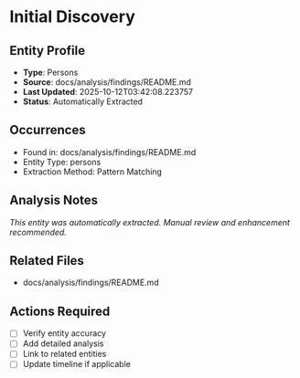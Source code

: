 # Initial Discovery

## Entity Profile
- **Type**: Persons
- **Source**: docs/analysis/findings/README.md
- **Last Updated**: 2025-10-12T03:42:08.223757
- **Status**: Automatically Extracted

## Occurrences
- Found in: docs/analysis/findings/README.md
- Entity Type: persons
- Extraction Method: Pattern Matching

## Analysis Notes
*This entity was automatically extracted. Manual review and enhancement recommended.*

## Related Files
- docs/analysis/findings/README.md

## Actions Required
- [ ] Verify entity accuracy
- [ ] Add detailed analysis
- [ ] Link to related entities
- [ ] Update timeline if applicable
